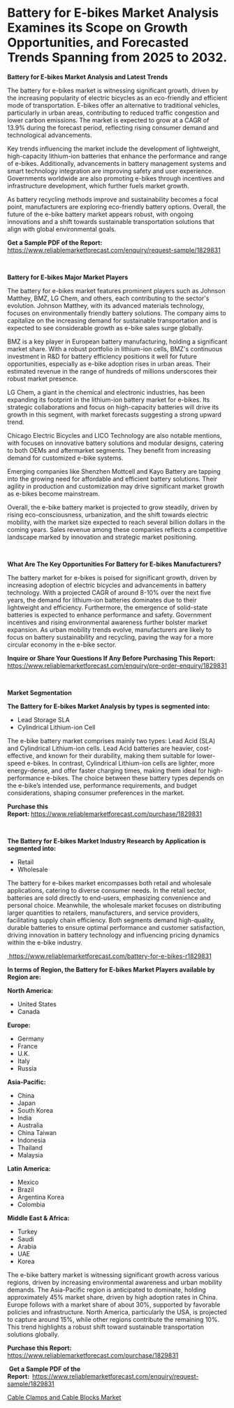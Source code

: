 <p><h1>Battery for E-bikes Market Analysis Examines its Scope on Growth Opportunities, and Forecasted Trends Spanning from 2025 to 2032.</h1></p><p><strong>Battery for E-bikes Market Analysis and Latest Trends</strong></p>
<p><p>The battery for e-bikes market is witnessing significant growth, driven by the increasing popularity of electric bicycles as an eco-friendly and efficient mode of transportation. E-bikes offer an alternative to traditional vehicles, particularly in urban areas, contributing to reduced traffic congestion and lower carbon emissions. The market is expected to grow at a CAGR of 13.9% during the forecast period, reflecting rising consumer demand and technological advancements.</p><p>Key trends influencing the market include the development of lightweight, high-capacity lithium-ion batteries that enhance the performance and range of e-bikes. Additionally, advancements in battery management systems and smart technology integration are improving safety and user experience. Governments worldwide are also promoting e-bikes through incentives and infrastructure development, which further fuels market growth.</p><p>As battery recycling methods improve and sustainability becomes a focal point, manufacturers are exploring eco-friendly battery options. Overall, the future of the e-bike battery market appears robust, with ongoing innovations and a shift towards sustainable transportation solutions that align with global environmental goals.</p></p>
<p><strong>Get a Sample PDF of the Report:&nbsp;</strong> <a href="https://www.reliablemarketforecast.com/enquiry/request-sample/1829831?utm_campaign=2210&utm_medium=2&utm_source=Github&utm_content=ia&utm_term=14022025&utm_id=battery-for-e-bikes">https://www.reliablemarketforecast.com/enquiry/request-sample/1829831</a></p>
<p>&nbsp;</p>
<p><strong>Battery for E-bikes Major Market Players</strong></p>
<p><p>The battery for e-bikes market features prominent players such as Johnson Matthey, BMZ, LG Chem, and others, each contributing to the sector's evolution. Johnson Matthey, with its advanced materials technology, focuses on environmentally friendly battery solutions. The company aims to capitalize on the increasing demand for sustainable transportation and is expected to see considerable growth as e-bike sales surge globally.</p><p>BMZ is a key player in European battery manufacturing, holding a significant market share. With a robust portfolio in lithium-ion cells, BMZ's continuous investment in R&D for battery efficiency positions it well for future opportunities, especially as e-bike adoption rises in urban areas. Their estimated revenue in the range of hundreds of millions underscores their robust market presence.</p><p>LG Chem, a giant in the chemical and electronic industries, has been expanding its footprint in the lithium-ion battery market for e-bikes. Its strategic collaborations and focus on high-capacity batteries will drive its growth in this segment, with market forecasts suggesting a strong upward trend.</p><p>Chicago Electric Bicycles and LICO Technology are also notable mentions, with focuses on innovative battery solutions and modular designs, catering to both OEMs and aftermarket segments. They benefit from increasing demand for customized e-bike systems.</p><p>Emerging companies like Shenzhen Mottcell and Kayo Battery are tapping into the growing need for affordable and efficient battery solutions. Their agility in production and customization may drive significant market growth as e-bikes become mainstream.</p><p>Overall, the e-bike battery market is projected to grow steadily, driven by rising eco-consciousness, urbanization, and the shift towards electric mobility, with the market size expected to reach several billion dollars in the coming years. Sales revenue among these companies reflects a competitive landscape marked by innovation and strategic market positioning.</p></p>
<p>&nbsp;</p>
<p><strong>What Are The Key Opportunities For Battery for E-bikes Manufacturers?</strong></p>
<p><p>The battery market for e-bikes is poised for significant growth, driven by increasing adoption of electric bicycles and advancements in battery technology. With a projected CAGR of around 8-10% over the next five years, the demand for lithium-ion batteries dominates due to their lightweight and efficiency. Furthermore, the emergence of solid-state batteries is expected to enhance performance and safety. Government incentives and rising environmental awareness further bolster market expansion. As urban mobility trends evolve, manufacturers are likely to focus on battery sustainability and recycling, paving the way for a more circular economy in the e-bike sector.</p></p>
<p><strong>Inquire or Share Your Questions If Any Before Purchasing This Report:</strong> <a href="https://www.reliablemarketforecast.com/enquiry/pre-order-enquiry/1829831?utm_campaign=2210&utm_medium=2&utm_source=Github&utm_content=ia&utm_term=14022025&utm_id=battery-for-e-bikes">https://www.reliablemarketforecast.com/enquiry/pre-order-enquiry/1829831</a></p>
<p>&nbsp;</p>
<p><strong>Market Segmentation</strong></p>
<p><strong>The Battery for E-bikes Market Analysis by types is segmented into:</strong></p>
<p><ul><li>Lead Storage SLA</li><li>Cylindrical Lithium-ion Cell</li></ul></p>
<p><p>The e-bike battery market comprises mainly two types: Lead Acid (SLA) and Cylindrical Lithium-ion cells. Lead Acid batteries are heavier, cost-effective, and known for their durability, making them suitable for lower-speed e-bikes. In contrast, Cylindrical Lithium-ion cells are lighter, more energy-dense, and offer faster charging times, making them ideal for high-performance e-bikes. The choice between these battery types depends on the e-bike’s intended use, performance requirements, and budget considerations, shaping consumer preferences in the market.</p></p>
<p><strong>Purchase this Report:&nbsp;</strong><a href="https://www.reliablemarketforecast.com/purchase/1829831?utm_campaign=2210&utm_medium=2&utm_source=Github&utm_content=ia&utm_term=14022025&utm_id=battery-for-e-bikes">https://www.reliablemarketforecast.com/purchase/1829831</a></p>
<p>&nbsp;</p>
<p><strong>The Battery for E-bikes Market Industry Research by Application is segmented into:</strong></p>
<p><ul><li>Retail</li><li>Wholesale</li></ul></p>
<p><p>The battery for e-bikes market encompasses both retail and wholesale applications, catering to diverse consumer needs. In the retail sector, batteries are sold directly to end-users, emphasizing convenience and personal choice. Meanwhile, the wholesale market focuses on distributing larger quantities to retailers, manufacturers, and service providers, facilitating supply chain efficiency. Both segments demand high-quality, durable batteries to ensure optimal performance and customer satisfaction, driving innovation in battery technology and influencing pricing dynamics within the e-bike industry.</p></p>
<p><a href="https://www.reliablemarketforecast.com/battery-for-e-bikes-r1829831?utm_campaign=2210&utm_medium=2&utm_source=Github&utm_content=ia&utm_term=14022025&utm_id=battery-for-e-bikes">&nbsp;https://www.reliablemarketforecast.com/battery-for-e-bikes-r1829831</a></p>
<p><strong>In terms of Region, the Battery for E-bikes Market Players available by Region are:</strong></p>
<p>
    <p> <strong> North America: </strong>
        <ul>
            <li>United States</li>
            <li>Canada</li>
        </ul>
        </p> 
    <p> <strong> Europe: </strong>
        <ul>
            <li>Germany</li>
            <li>France</li>
            <li>U.K.</li>
            <li>Italy</li>
            <li>Russia</li>
        </ul>
        </p> 
    <p> <strong> Asia-Pacific: </strong>
        <ul>
            <li>China</li>
            <li>Japan</li>
            <li>South Korea</li>
            <li>India</li>
            <li>Australia</li>
            <li>China Taiwan</li>
            <li>Indonesia</li>
            <li>Thailand</li>
            <li>Malaysia</li>
        </ul>
        </p> 
    <p> <strong> Latin America: </strong>
        <ul>
            <li>Mexico</li>
            <li>Brazil</li>
            <li>Argentina Korea</li>
            <li>Colombia</li>
        </ul>
        </p> 
    <p> <strong> Middle East & Africa: </strong>
        <ul>
            <li>Turkey</li>
            <li>Saudi</li>
            <li>Arabia</li>
            <li>UAE</li>
            <li>Korea</li>
        </ul>
    </p>
    </p>
<p><p>The e-bike battery market is witnessing significant growth across various regions, driven by increasing environmental awareness and urban mobility demands. The Asia-Pacific region is anticipated to dominate, holding approximately 45% market share, driven by high adoption rates in China. Europe follows with a market share of about 30%, supported by favorable policies and infrastructure. North America, particularly the USA, is projected to capture around 15%, while other regions contribute the remaining 10%. This trend highlights a robust shift toward sustainable transportation solutions globally.</p></p>
<p><strong>Purchase this Report: </strong><a href="https://www.reliablemarketforecast.com/purchase/1829831?utm_campaign=2210&utm_medium=2&utm_source=Github&utm_content=ia&utm_term=14022025&utm_id=battery-for-e-bikes">https://www.reliablemarketforecast.com/purchase/1829831</a></p>
<p>&nbsp;<strong>Get a Sample PDF of the Report:&nbsp;&nbsp;</strong><a href="https://www.reliablemarketforecast.com/enquiry/request-sample/1829831?utm_campaign=2210&utm_medium=2&utm_source=Github&utm_content=ia&utm_term=14022025&utm_id=battery-for-e-bikes">https://www.reliablemarketforecast.com/enquiry/request-sample/1829831</a></p>
<p><strong></strong></p>
<p><p><a href="https://github.com/FosterFahey91/Market-Research-Report-List-1/blob/main/cable-clamps-and-cable-blocks-market.md?utm_campaign=2210&utm_medium=2&utm_source=Github&utm_content=ia&utm_term=14022025&utm_id=battery-for-e-bikes">Cable Clamps and Cable Blocks Market</a></p></p>
